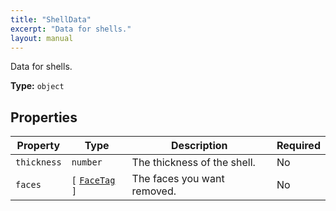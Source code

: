 ```yaml
---
title: "ShellData"
excerpt: "Data for shells."
layout: manual
---
```


Data for shells.



**Type:** `object`





## Properties

| Property | Type | Description | Required |
|----------|------|-------------|----------|
| `thickness` |`number`| The thickness of the shell. | No |
| `faces` |`[` [`FaceTag`](/docs/kcl/types/FaceTag) `]`| The faces you want removed. | No |


